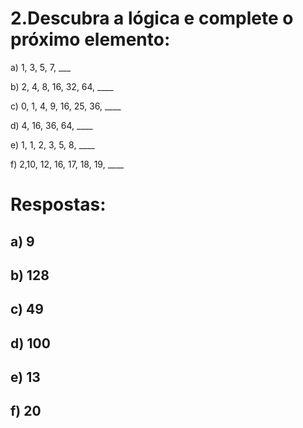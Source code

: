 # 2.Descubra a lógica e complete o próximo elemento:
a) 1, 3, 5, 7, ___

b) 2, 4, 8, 16, 32, 64, ____

c) 0, 1, 4, 9, 16, 25, 36, ____

d) 4, 16, 36, 64, ____

e) 1, 1, 2, 3, 5, 8, ____

f) 2,10, 12, 16, 17, 18, 19, ____
# Respostas:
## a) 9
## b) 128
## c) 49
## d) 100
## e) 13
## f) 20
